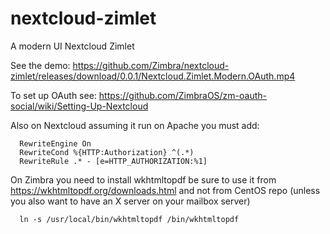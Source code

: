 # nextcloud-zimlet
A modern UI Nextcloud Zimlet

See the demo:
https://github.com/Zimbra/nextcloud-zimlet/releases/download/0.0.1/Nextcloud.Zimlet.Modern.OAuth.mp4

To set up OAuth see: https://github.com/ZimbraOS/zm-oauth-social/wiki/Setting-Up-Nextcloud

Also on Nextcloud assuming it run on Apache you must add:

      RewriteEngine On
      RewriteCond %{HTTP:Authorization} ^(.*)
      RewriteRule .* - [e=HTTP_AUTHORIZATION:%1]

On Zimbra you need to install wkhtmltopdf be sure to use it from https://wkhtmltopdf.org/downloads.html and not from CentOS  repo (unless you also want to have an X server on your mailbox server)

      ln -s /usr/local/bin/wkhtmltopdf /bin/wkhtmltopdf
